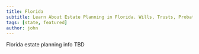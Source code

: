 ```yaml
---
title: Florida
subtitle: Learn About Estate Planning in Florida. Wills, Trusts, Probate, and More in Florida. Find a Florida Estate Attorney for Your Estate Planning Needs.
tags: [state, featured]
author: john
---
```


Florida estate planning info TBD
